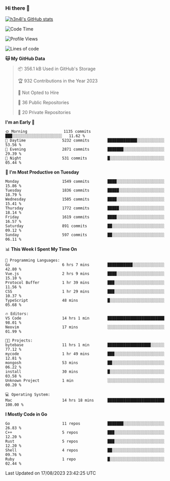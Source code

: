 ### Hi there 👋

[![h3n4l's GitHub stats](https://github-readme-stats.vercel.app/api?username=h3n4l&count_private=true&show_icons=true&theme=radical)](https://github.com/h3n4l/github-readme-stats)

<!--START_SECTION:waka-->
![Code Time](http://img.shields.io/badge/Code%20Time-1%2C501%20hrs%2049%20mins-blue)

![Profile Views](http://img.shields.io/badge/Profile%20Views-3-blue)

![Lines of code](https://img.shields.io/badge/From%20Hello%20World%20I%27ve%20Written-2.8%20million%20lines%20of%20code-blue)

**🐱 My GitHub Data** 

> 📦 356.1 kB Used in GitHub's Storage 
 > 
> 🏆 932 Contributions in the Year 2023
 > 
> 🚫 Not Opted to Hire
 > 
> 📜 36 Public Repositories 
 > 
> 🔑 20 Private Repositories 
 > 
**I'm an Early 🐤** 

```text
🌞 Morning                1135 commits        ███░░░░░░░░░░░░░░░░░░░░░░   11.62 % 
🌆 Daytime                5232 commits        █████████████░░░░░░░░░░░░   53.56 % 
🌃 Evening                2871 commits        ███████░░░░░░░░░░░░░░░░░░   29.39 % 
🌙 Night                  531 commits         █░░░░░░░░░░░░░░░░░░░░░░░░   05.44 % 
```
📅 **I'm Most Productive on Tuesday** 

```text
Monday                   1549 commits        ████░░░░░░░░░░░░░░░░░░░░░   15.86 % 
Tuesday                  1836 commits        █████░░░░░░░░░░░░░░░░░░░░   18.79 % 
Wednesday                1505 commits        ████░░░░░░░░░░░░░░░░░░░░░   15.41 % 
Thursday                 1772 commits        █████░░░░░░░░░░░░░░░░░░░░   18.14 % 
Friday                   1619 commits        ████░░░░░░░░░░░░░░░░░░░░░   16.57 % 
Saturday                 891 commits         ██░░░░░░░░░░░░░░░░░░░░░░░   09.12 % 
Sunday                   597 commits         ██░░░░░░░░░░░░░░░░░░░░░░░   06.11 % 
```


📊 **This Week I Spent My Time On** 

```text
💬 Programming Languages: 
Go                       6 hrs 7 mins        ███████████░░░░░░░░░░░░░░   42.80 % 
Vue.js                   2 hrs 9 mins        ████░░░░░░░░░░░░░░░░░░░░░   15.10 % 
Protocol Buffer          1 hr 39 mins        ███░░░░░░░░░░░░░░░░░░░░░░   11.56 % 
CSS                      1 hr 29 mins        ███░░░░░░░░░░░░░░░░░░░░░░   10.37 % 
TypeScript               48 mins             █░░░░░░░░░░░░░░░░░░░░░░░░   05.68 % 

🔥 Editors: 
VS Code                  14 hrs 1 min        █████████████████████████   98.01 % 
Neovim                   17 mins             ░░░░░░░░░░░░░░░░░░░░░░░░░   01.99 % 

🐱‍💻 Projects: 
bytebase                 11 hrs 1 min        ███████████████████░░░░░░   77.12 % 
mycode                   1 hr 49 mins        ███░░░░░░░░░░░░░░░░░░░░░░   12.81 % 
mongosh                  53 mins             ██░░░░░░░░░░░░░░░░░░░░░░░   06.22 % 
install                  30 mins             █░░░░░░░░░░░░░░░░░░░░░░░░   03.58 % 
Unknown Project          1 min               ░░░░░░░░░░░░░░░░░░░░░░░░░   00.20 % 

💻 Operating System: 
Mac                      14 hrs 18 mins      █████████████████████████   100.00 % 
```

**I Mostly Code in Go** 

```text
Go                       11 repos            ███████░░░░░░░░░░░░░░░░░░   26.83 % 
C++                      5 repos             ███░░░░░░░░░░░░░░░░░░░░░░   12.20 % 
Rust                     5 repos             ███░░░░░░░░░░░░░░░░░░░░░░   12.20 % 
Shell                    4 repos             ██░░░░░░░░░░░░░░░░░░░░░░░   09.76 % 
Ruby                     1 repo              █░░░░░░░░░░░░░░░░░░░░░░░░   02.44 % 
```




 Last Updated on 17/08/2023 23:42:25 UTC
<!--END_SECTION:waka-->

